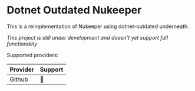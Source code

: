 # Dotnet Outdated Nukeeper

This is a reimplementation of Nukeeper using dotnet-outdated underneath.

*This project is still under development and doesn't yet support full functionality*

Supported providers:

| Provider | Support |
| -------- | ------- |
| Github   | :hammer:|

